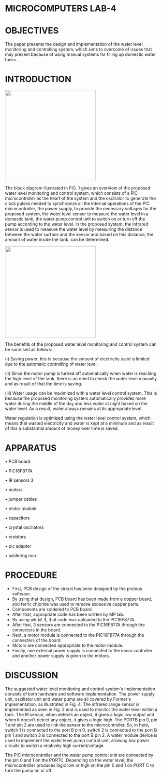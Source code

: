 # MICROCOMPUTERS LAB-4

# OBJECTIVES

The paper presents the design and implementation of the water level monitoring and controlling system, which aims to overcome of issues that may present because of using manual systems for filling up domestic water tanks. <br>

# INTRODUCTION

<img src="https://user-images.githubusercontent.com/109506588/184952529-a0aef32c-915b-4d82-9b5e-a58292d770b9.png" width=300>

The block diagram illustrated in FIG. 1 gives an overview of the proposed water level monitoring and control system, which consists of a PIC microcontroller as the heart of the system and the oscillator to generate the clock pulses needed to synchronize all the internal operations of the  PIC microcontroller, the power supply, to provide the necessary voltages for the proposed system, the water level sensor to measure the water level in a domestic tank, the water pump control unit to switch on or turn off the pump according to the water level. In the proposed system, the infrared sensor is used to measure the water level by measuring the distance between the water surface and the sensor and based on this distance, the amount of water inside the tank. can be determined.



<img src="https://user-images.githubusercontent.com/109506588/185412371-b3f1c17d-8b9f-4a5c-bd4d-f5d1ac601ccf.png" width=300>

The benefits of the proposed water level monitoring and control system can be surmised as follows: 

(i)	Saving power, this is because the amount of electricity used is limited due to the automatic controlling of water level. 

(ii)	Since the motor pump is turned off automatically when water is reaching the high level of the tank, there is no need to check the water level manually and as result of that the time is saving.   

(iii)	Water usage can be maximized with a water level control system. This is because the proposed monitoring system automatically provides more water during the middle of the day and less water at night based on the water level. As a result, water always remains at its appropriate level.

Water regulation is optimized using the water level control system, which means that wasted electricity and water is kept at a minimum and as result of this a substantial amount of money over time is saved.

# APPARATUS


•	PCB board

•	PIC16F877A

•	IR sensors 3

•	motors

•	jumper cables 

•	motor module

•	capacitors

•	crystal oscillators

•	resistors

•	pic adapter 

•	soldering iron



# PROCEDURE

* First, PCB design of the circuit has been designed by the proteus software.
* By using that design, PCB board has been made from a copper board, and ferric chloride was used to remove excessive copper parts.
* Components are soldered to PCB board. 
*	After that, appropriate code has been written by MP lab.
*	By using pik kit 3, that code was uploaded to the PIC16F877A.
*	After that, 3 sensors are connected to the PIC16F877A through the connecters in the board.
*	Next, a motor module is connected to the PIC16F877A through the connecters of the board.
*	Motors are connected appropriate to the motor module.
* Finally, one external power supply is connected to the micro controller and another power supply is given to the motors.


# DISCUSSION

The suggested water level monitoring and control system's implementation consists of both hardware and software implementation. The power supply unit, oscillator unit and water pump are all covered by Former's implementation, as illustrated in Fig. 4. The infrared range sensor is implemented as seen in Fig. 2 and is used to monitor the water level within a tank. The IR sensor, when detects an object, it gives a logic low output and when it doesn’t detect any object, it gives a logic high. The PORTB pin 0, pin 1 and pin 2 are used to link the sensor to the microcontroller. So, in here, switch 1 is connected to the port B pin 0, switch 2 is connected to the port B pin 1 and switch 3 is connected to the port B pin 2. A water module device is used to implement the water level pump control unit, allowing low power circuits to switch a relatively high current/voltage.

The PIC microcontroller and the water pump control unit are connected by the pin 0 and 1 on the PORTC. Depending on the water level, the microcontroller produces logic low or high on the pin 0 and 1 on PORT C to turn the pump on or off.































